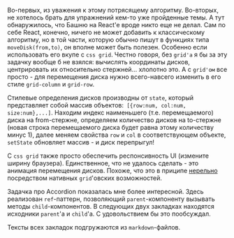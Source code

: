 Во-первых, из уважения к этому потрясящему алгоритму. Во-вторых, не хотелось брать для упражнений кем-то уже пройденные темы. А тут обнаружилось, что Башню на React'e вроде никто еще не делал. Сам по себе React, конечно, ничего не может добавить к классическому алгоритму, но в той части, которую обычно пишут в функциях типа `moveDisk(from,to)`, он вполне может быть полезен. Особенно если использовать его вкупе с `css grid`.  Честно говоря, без `grid'a` я бы за эту задачку вообще б не взялся: вычислять координаты дисков, центрировать их относительно стержней... хлопотно это. А с `grid'ом` все просто - для перемещения диска нужно всего-навсего изменить в его стиле `grid-column` и `grid-row`.

Стилевые определения дисков производны от `state`, который представляет собой массив объектов:` [{row:num, col:num, size:num},...]`. Находим индекс наименьшего (т.е. перемещаемого) диска на from-стержне, определяем количество дисков на to-стержне (новая строка перемещаемого диска будет равна этому количеству минус 1), далее меняем свойства `row` и `col` в соответствующем объекте, `setState` обновляет массив - и диск перепрыгул!

С `css grid` также просто обеспечить респонсивность UI (измените ширину браузера). Единственное, что не удалось сделать - это анимация перемещения дисков. Похоже, что это в приципе [нерельно](https://codepen.io/matuzo/post/animating-css-grid-layout-properties) посредством нативных `grid`'овских возможностей.

Задачка про Accordion показалась мне более интересной. Здесь реализован `ref`-паттерн, позволяющий `parent`-компоненту вызывать методы `child`-компонентов. В следующих двух закладках находятся исходники `parent`'a и `child`'a. С удовольствием бы это пообсуждал.

Тексты всех закладок подгружаются из `markdown`-файлов.